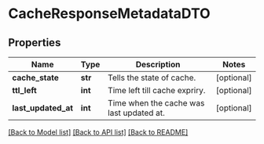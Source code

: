 # CacheResponseMetadataDTO

## Properties
Name | Type | Description | Notes
------------ | ------------- | ------------- | -------------
**cache_state** | **str** | Tells the state of cache. | [optional] 
**ttl_left** | **int** | Time left till cache expriry. | [optional] 
**last_updated_at** | **int** | Time when the cache was last updated at. | [optional] 

[[Back to Model list]](../README.md#documentation-for-models) [[Back to API list]](../README.md#documentation-for-api-endpoints) [[Back to README]](../README.md)

